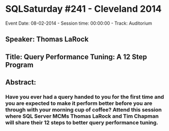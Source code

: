 # SQLSaturday #241 - Cleveland 2014
Event Date: 08-02-2014 - Session time: 00:00:00 - Track:  Auditorium
## Speaker: Thomas LaRock
## Title: Query Performance Tuning: A 12 Step Program
## Abstract:
### Have you ever had a query handed to you for the first time and you are expected to make it perform better before you are through with your morning cup of coffee? Attend this session where SQL Server MCMs Thomas LaRock and Tim Chapman will share their 12 steps to better query performance tuning.
